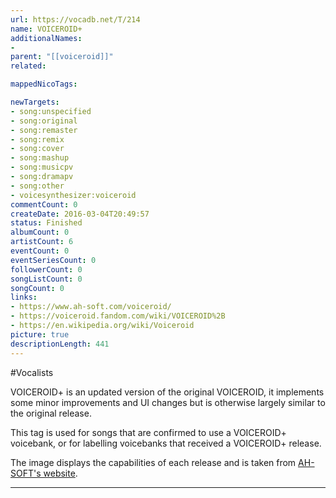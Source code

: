 ```yaml
---
url: https://vocadb.net/T/214
name: VOICEROID+
additionalNames: 
- 
parent: "[[voiceroid]]"
related:

mappedNicoTags:

newTargets:
- song:unspecified
- song:original
- song:remaster
- song:remix
- song:cover
- song:mashup
- song:musicpv
- song:dramapv
- song:other
- voicesynthesizer:voiceroid
commentCount: 0
createDate: 2016-03-04T20:49:57
status: Finished
albumCount: 0
artistCount: 6
eventCount: 0
eventSeriesCount: 0
followerCount: 0
songListCount: 0
songCount: 0
links: 
- https://www.ah-soft.com/voiceroid/
- https://voiceroid.fandom.com/wiki/VOICEROID%2B
- https://en.wikipedia.org/wiki/Voiceroid
picture: true
descriptionLength: 441
---
```


#Vocalists

VOICEROID+ is an updated version of the original VOICEROID, it implements some minor improvements and UI changes but is otherwise largely similar to the original release. 

This tag is used for songs that are confirmed to use a VOICEROID+ voicebank, or for labelling voicebanks that received a VOICEROID+ release.

The image displays the capabilities of each release and is taken from [AH-SOFT's website](https://www.ah-soft.com/voiceroid/).

---

